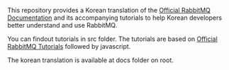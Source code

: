 This repository provides a Korean translation of the [Official RabbitMQ Documentation](https://www.rabbitmq.com/docs) and its accompanying tutorials to help Korean developers better understand and use RabbitMQ.

You can findout tutorials in src folder. The tutorials are based on [Official RabbitMQ Tutorials](https://www.rabbitmq.com/tutorials) followed by javascript.

The korean translation is available at docs folder on root.

